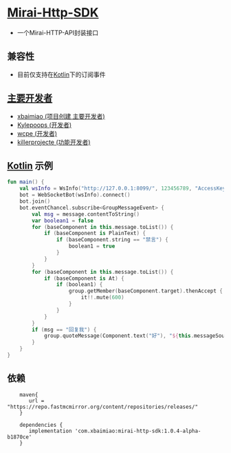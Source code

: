 # [Mirai-Http-SDK](README.md)
- 一个Mirai-HTTP-API封装接口

## 兼容性
- 目前仅支持在[Kotlin](https://kotlinlang.org/)下的订阅事件

## [主要开发者](https://github.com/xbaimiao/mirai-http-sdk/graphs/contributors)
- [xbaimiao (项目创建 主要开发者)](https://github.com/xbaimiao)
- [Kylepoops (开发者)](https://github.com/Kylepoops)
- [wcpe (开发者)](https://github.com/wcpe)
- [killerprojecte (功能开发者)](https://github.com/killerprojecte)

## [Kotlin](https://kotlinlang.org/) 示例
```kotlin
fun main() {
    val wsInfo = WsInfo("http://127.0.0.1:8099/", 123456789, "AccessKey")
    bot = WebSocketBot(wsInfo).connect()
    bot.join()
    bot.eventChancel.subscribe<GroupMessageEvent> {
        val msg = message.contentToString()
        var boolean1 = false
        for (baseComponent in this.message.toList()) {
            if (baseComponent is PlainText) {
                if (baseComponent.string == "禁言") {
                    boolean1 = true
                }
            }
        }
        for (baseComponent in this.message.toList()) {
            if (baseComponent is At) {
                if (boolean1) {
                    group.getMember(baseComponent.target).thenAccept {
                        it!!.mute(600)
                    }
                }
            }
        }
        if (msg == "回复我") {
            group.quoteMessage(Component.text("好"), "${this.messageSource.messageId}")
        }
    }
}
```

## 依赖
```
    maven{
       url = "https://repo.fastmcmirror.org/content/repositories/releases/"
    }
    
    dependencies {
       implementation 'com.xbaimiao:mirai-http-sdk:1.0.4-alpha-b1870ce'
    }
```